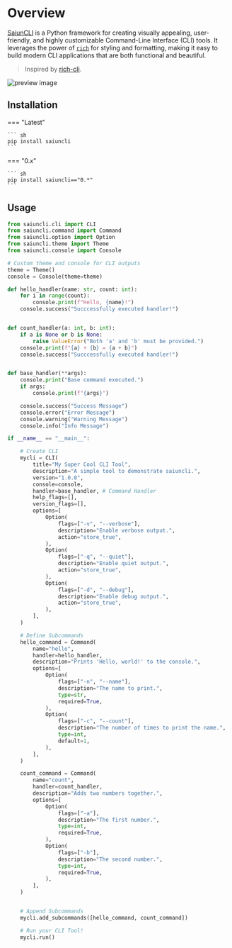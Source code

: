 # **Overview**

[SaiunCLI](https://erickkbentz.github.io/SaiunCLI/) is a Python framework for creating visually appealing, user-friendly, and highly customizable Command-Line Interface (CLI) tools. It leverages the power of [`rich`](https://github.com/Textualize/rich?tab=readme-ov-file) for styling and formatting, making it easy to build modern CLI applications that are both functional and beautiful.

> Inspired by [rich-cli](https://github.com/Textualize/rich-cli).

![preview image](https://raw.githubusercontent.com/Erickkbentz/SaiunCLI/main/public/saiun_cli_preview.png)

## **Installation**

=== "Latest"

    ``` sh
    pip install saiuncli
    ```

=== "0.x"

    ``` sh
    pip install saiuncli=="0.*"
    ```

## **Usage**

```python
from saiuncli.cli import CLI
from saiuncli.command import Command
from saiuncli.option import Option
from saiuncli.theme import Theme
from saiuncli.console import Console

# Custom theme and console for CLI outputs
theme = Theme()
console = Console(theme=theme)

def hello_handler(name: str, count: int):
    for i in range(count):
        console.print(f"Hello, {name}!")
    console.success("Succcessfully executed handler!")


def count_handler(a: int, b: int):
    if a is None or b is None:
        raise ValueError("Both 'a' and 'b' must be provided.")
    console.print(f"{a} + {b} = {a + b}")
    console.success("Succcessfully executed handler!")


def base_handler(**args):
    console.print("Base command executed.")
    if args:
        console.print(f"{args}")

    console.success("Success Message")
    console.error("Error Message")
    console.warning("Warning Message")
    console.info("Info Message")

if __name__ == "__main__":

    # Create CLI
    mycli = CLI(
        title="My Super Cool CLI Tool",
        description="A simple tool to demonstrate saiuncli.",
        version="1.0.0",
        console=console,
        handler=base_handler, # Command Handler
        help_flags=[],
        version_flags=[],
        options=[
            Option(
                flags=["-v", "--verbose"],
                description="Enable verbose output.",
                action="store_true",
            ),
            Option(
                flags=["-q", "--quiet"],
                description="Enable quiet output.",
                action="store_true",
            ),
            Option(
                flags=["-d", "--debug"],
                description="Enable debug output.",
                action="store_true",
            ),
        ],
    )

    # Define Subcommands
    hello_command = Command(
        name="hello",
        handler=hello_handler,
        description="Prints 'Hello, world!' to the console.",
        options=[
            Option(
                flags=["-n", "--name"],
                description="The name to print.",
                type=str,
                required=True,
            ),
            Option(
                flags=["-c", "--count"],
                description="The number of times to print the name.",
                type=int,
                default=1,
            ),
        ],
    )

    count_command = Command(
        name="count",
        handler=count_handler,
        description="Adds two numbers together.",
        options=[
            Option(
                flags=["-a"],
                description="The first number.",
                type=int,
                required=True,
            ),
            Option(
                flags=["-b"],
                description="The second number.",
                type=int,
                required=True,
            ),
        ],
    )


    # Append Subcommands
    mycli.add_subcommands([hello_command, count_command])

    # Run your CLI Tool!
    mycli.run()

```
